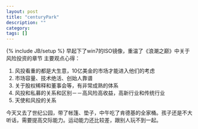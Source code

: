 ```yaml
---
layout: post
title: "centuryPark"
description: ""
category: 
tags: []
---
```

{% include JB/setup %}
早起下了win7的ISO镜像，重温了《浪潮之巅》中关于风险投资的章节
主要观点心得：

1. 风投看重的都是大生意，10亿美金的市场才能进入他们的考虑
2. 市场容量、技术绝活、创始人靠谱
3. 关于股权稀释和董事会等，有非常成熟的体系
4. 风投和私募的关系和区别－－高风险高收益，高新行业和传统行业
5. 天使和风投的关系

今天又去了世纪公园，带了帐篷、垫子，中午吃了肯德基的全家桶。孩子还是不大听话，需要提高交际能力。运动能力还比较差，跟别人玩不到一起。
